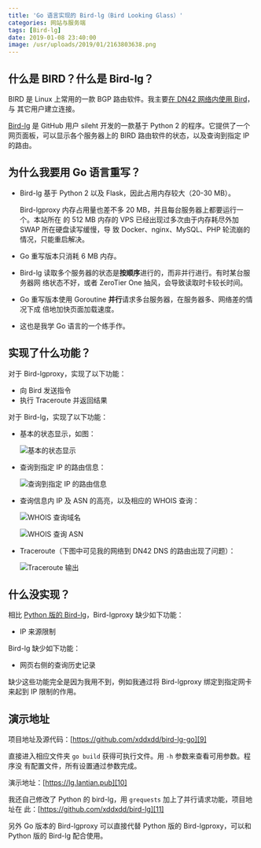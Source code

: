 ```yaml
---
title: 'Go 语言实现的 Bird-lg（Bird Looking Glass）'
categories: 网站与服务端
tags: [Bird-lg]
date: 2019-01-08 23:40:00
image: /usr/uploads/2019/01/2163803638.png
---
```


## 什么是 BIRD？什么是 Bird-lg？

BIRD 是 Linux 上常用的一款 BGP 路由软件。我主要[在 DN42 网络内使用 Bird][1]，与
其它用户建立连接。

[Bird-lg][2] 是 GitHub 用户 sileht 开发的一款基于 Python 2 的程序。它提供了一个
网页面板，可以显示各个服务器上的 BIRD 路由软件的状态，以及查询到指定 IP 的路由。

## 为什么我要用 Go 语言重写？

- Bird-lg 基于 Python 2 以及 Flask，因此占用内存较大（20-30 MB）。

  Bird-lgproxy 内存占用量也差不多 20 MB，并且每台服务器上都要运行一个。本站所在
  的 512 MB 内存的 VPS 已经出现过多次由于内存耗尽外加 SWAP 所在硬盘读写缓慢，导
  致 Docker、nginx、MySQL、PHP 轮流崩的情况，只能重启解决。

- Go 重写版本只消耗 6 MB 内存。

- Bird-lg 读取多个服务器的状态是**按顺序**进行的，而非并行进行。有时某台服务器网
  络状态不好，或者 ZeroTier One 抽风，会导致读取时卡较长时间。

- Go 重写版本使用 Goroutine **并行**请求多台服务器，在服务器多、网络差的情况下成
  倍地加快页面加载速度。

- 这也是我学 Go 语言的一个练手作。

## 实现了什么功能？

对于 Bird-lgproxy，实现了以下功能：

- 向 Bird 发送指令
- 执行 Traceroute 并返回结果

对于 Bird-lg，实现了以下功能：

- 基本的状态显示，如图：

  ![基本的状态显示][3]

- 查询到指定 IP 的路由信息：

  ![查询到指定 IP 的路由信息][4]

- 查询信息内 IP 及 ASN 的高亮，以及相应的 WHOIS 查询：

  ![WHOIS 查询域名][5]

  ![WHOIS 查询 ASN][6]

- Traceroute（下图中可见我的网络到 DN42 DNS 的路由出现了问题）：

  ![Traceroute 输出][7]

## 什么没实现？

相比 [Python 版的 Bird-lg][8]，Bird-lgproxy 缺少如下功能：

- IP 来源限制

Bird-lg 缺少如下功能：

- 网页右侧的查询历史记录

缺少这些功能完全是因为我用不到，例如我通过将 Bird-lgproxy 绑定到指定网卡来起到
IP 限制的作用。

## 演示地址

项目地址及源代码：[https://github.com/xddxdd/bird-lg-go][9]

直接进入相应文件夹 `go build` 获得可执行文件。用 `-h` 参数来查看可用参数。程序没
有配置文件，所有设置通过参数完成。

演示地址：[https://lg.lantian.pub][10]

我还自己修改了 Python 的 bird-lg，用 `grequests` 加上了并行请求功能，项目地址在
此：[https://github.com/xddxdd/bird-lg][11]

另外 Go 版本的 Bird-lgproxy 可以直接代替 Python 版的 Bird-lgproxy，可以和 Python
版的 Bird-lg 配合使用。

[1]: /article/modify-website/join-dn42-experimental-network.lantian
[2]: https://github.com/sileht/bird-lg
[3]: /usr/uploads/2019/01/2163803638.png
[4]: /usr/uploads/2019/01/3361004803.png
[5]: /usr/uploads/2019/01/2074591260.png
[6]: /usr/uploads/2019/01/1327536764.png
[7]: /usr/uploads/2019/01/408903664.png
[8]: https://github.com/sileht/bird-lg
[9]: https://github.com/xddxdd/bird-lg-go
[10]: https://lg.lantian.pub
[11]: https://github.com/xddxdd/bird-lg
